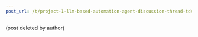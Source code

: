 ```yaml
---
post_url: /t/project-1-llm-based-automation-agent-discussion-thread-tds-jan-2025/164277/101
---
```

(post deleted by author)